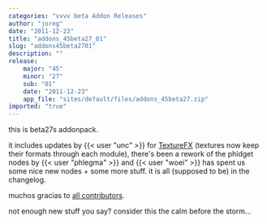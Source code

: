 ```yaml
---
categories: "vvvv beta Addon Releases"
author: "joreg"
date: "2011-12-23"
title: "addons_45beta27_01"
slug: "addons45beta2701"
description: ""
release: 
    major: "45"
    minor: "27"
    sub: "01"
    date: "2011-12-23"
    app_file: "sites/default/files/addons_45beta27.zip"
imported: "true"
---
```



this is beta27s addonpack. 

it includes updates by {{< user "unc" >}} for [TextureFX](https://betadocs.vvvv.org/topics/graphics/direct3d-9/texture/video-effects-(texturefx).html) (textures now keep their formats through each module), there's been a rework of the phidget nodes by {{< user "phlegma" >}} and {{< user "woei" >}} has spent us some nice new nodes + some more stuff. it is all (supposed to be) in the changelog. 

muchos gracias to [all contributors](https://github.com/vvvv/vvvv-sdk/contributors). 

not enough new stuff you say? consider this the calm before the storm...